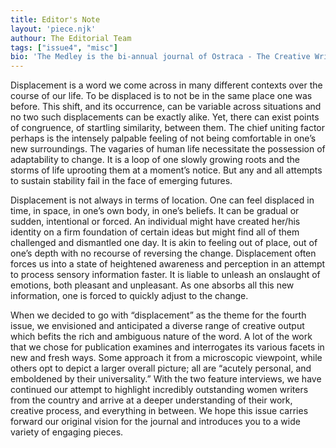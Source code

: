 ```yaml
---
title: Editor's Note
layout: 'piece.njk'
authour: The Editorial Team
tags: ["issue4", "misc"]
bio: 'The Medley is the bi-annual journal of Ostraca - The Creative Writing Society of Hansraj College, University of Delhi.'
---
```


Displacement is a word we come across in many different contexts over the course of our life. To be displaced is to not be in the same place one was before. This shift, and its occurrence, can be variable across situations and no two such displacements can be exactly alike. Yet, there can exist points of congruence, of startling similarity, between them. The chief uniting factor perhaps is the intensely palpable feeling of not being comfortable in one’s new surroundings. The vagaries of human life necessitate the possession of adaptability to change. It is a loop of one slowly growing roots and the storms of life uprooting them at a moment’s notice. But any and all attempts to sustain stability fail in the face of emerging futures.


Displacement is not always in terms of location. One can feel displaced in time, in space, in one’s own body, in one’s beliefs. It can be gradual or sudden, intentional or forced. An individual might have created her/his identity on a firm foundation of certain ideas but might find all of them challenged and dismantled one day. It is akin to feeling out of place, out of one’s depth with no recourse of reversing the change. Displacement often forces us into a state of heightened awareness and perception in an attempt to process sensory information faster. It is liable to unleash an onslaught of emotions, both pleasant and unpleasant. As one absorbs all this new information, one is forced to quickly adjust to the change.


When we decided to go with “displacement” as the theme for the fourth issue, we envisioned and anticipated a diverse range of creative output which befits the rich and ambiguous nature of the word. A lot of the work that we chose for publication examines and interrogates its various facets in new and fresh ways. Some approach it from a microscopic viewpoint, while others opt to depict a larger overall picture; all are “acutely personal, and emboldened by their universality.” With the two feature interviews, we have continued our attempt to highlight incredibly outstanding women writers from the country and arrive at a deeper understanding of their work, creative process, and everything in between. We hope this issue carries forward our original vision for the journal and introduces you to a wide variety of engaging pieces.